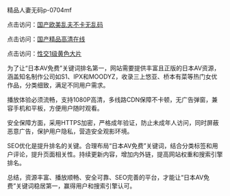 精品人妻无码p-0704mf

点击访问：<a href="https://bered.pages.dev/">国产欧美乱夫不卡无乱码</a>

点击访问：<a href="https://rtj-3zo.pages.dev/">国产精品高清在线</a>

点击访问：<a href="https://vassv.pages.dev/">性交1级黄色大片</a>


为了让“日本AV免费”关键词排名第一，网站需要提供丰富且正版的日本AV资源，涵盖知名制作公司如S1、IPX和MOODYZ，收录三上悠亚、桥本有菜等热门女优作品，分类细致，满足不同用户需求。

播放体验必须流畅，支持1080P高清，多线路CDN保障不卡顿，无广告弹窗，兼容手机和平板，方便用户随时观看。

安全保障方面，采用HTTPS加密，严格成年验证，防止未成年人访问，同时屏蔽恶意广告，保护用户隐私，营造安全观影环境。

SEO优化是提升排名的关键。合理布局“日本AV免费”关键词，结合分类标签和用户评论，提升页面相关性。持续更新内容，增加内外链，提高网站权重和搜索引擎排名。

总结，资源丰富、播放顺畅、安全可靠、SEO完善的平台，才能让“日本AV免费”关键词稳居第一，赢得用户和搜索引擎认可。

<span style="display:none;">[Canonical link](https://github.com/dd20250704/dd15 ）</span>


